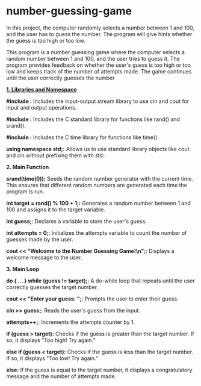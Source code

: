 # number-guessing-game
In this project, the computer randomly selects a number between 1 and 100, and the user has to guess the number. The program will give hints whether the guess is too high or too low.

This program is a number guessing game where the computer selects a random number between 1 and 100, and the user tries to guess it. The program provides feedback on whether the user's guess is too high or too low and keeps track of the number of attempts made. The game continues until the user correctly guesses the number

<u>**1. Libraries and Namespace**</u>

**#include <iostream>:** Includes the input-output stream library to use cin and cout for input and output operations.

**#include <cstdlib>:** Includes the C standard library for functions like rand() and srand().

**#include <ctime>:** Includes the C time library for functions like time().

**using namespace std;:** Allows us to use standard library objects like cout and cin without prefixing them with std::

**2. Main Function**

**srand(time(0)):** Seeds the random number generator with the current time. This ensures that different random numbers are generated each time the program is run.

**int target = rand() % 100 + 1;:** Generates a random number between 1 and 100 and assigns it to the target variable.

**int guess;**: Declares a variable to store the user's guess.

**int attempts = 0;**: Initializes the attempts variable to count the number of guesses made by the user.

**cout << "Welcome to the Number Guessing Game!\n";**: Displays a welcome message to the user.

**3. Main Loop**

**do { ... } while (guess != target);**: A do-while loop that repeats until the user correctly guesses the target number.

**cout << "Enter your guess: ";**: Prompts the user to enter their guess.

**cin >> guess;**: Reads the user's guess from the input.

**attempts++;**: Increments the attempts counter by 1.

**if (guess > target):** Checks if the guess is greater than the target number. If so, it displays "Too high! Try again."

**else if (guess < target):** Checks if the guess is less than the target number. If so, it displays "Too low! Try again."

**else:** If the guess is equal to the target number, it displays a congratulatory message and the number of attempts made.
